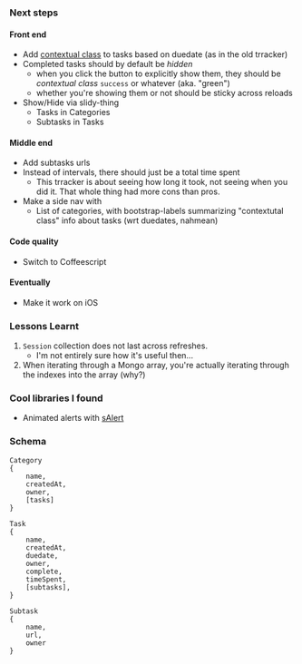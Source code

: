 ### Next steps

#### Front end
* Add [contextual class][cc] to tasks based on duedate (as in the old trracker)
* Completed tasks should by default be *hidden*
    * when you click the button to explicitly show them, they should be
      *contextual class* `success` or whatever (aka. "green")
    * whether you're showing them or not should be sticky across reloads
* Show/Hide via slidy-thing
    * Tasks in Categories
    * Subtasks in Tasks

[cc]: http://getbootstrap.com/components/#list-group-contextual-classes

#### Middle end
* Add subtasks urls
* Instead of intervals, there should just be a total time spent
    * This trracker is about seeing how long it took, not seeing when you did
      it. That whole thing had more cons than pros.
* Make a side nav with
    * List of categories, with bootstrap-labels summarizing "contextutal class"
      info about tasks (wrt duedates, nahmean)

#### Code quality
* Switch to Coffeescript

#### Eventually
* Make it work on iOS

[boot-acct]: https://github.com/erobit/meteor-accounts-ui-bootstrap-dropdown
[dt]: https://github.com/tsega/meteor-bootstrap3-datetimepicker/

### Lessons Learnt

1. `Session` collection does not last across refreshes.
    * I'm not entirely sure how it's useful then...
2. When iterating through a Mongo array, you're actually
   iterating through the indexes into the array (why?)

### Cool libraries I found

* Animated alerts with [sAlert](http://s-alert.meteor.com/)

### Schema

```
Category
{
    name,
    createdAt,
    owner,
    [tasks]
}

Task
{
    name,
    createdAt,
    duedate,
    owner,
    complete,
    timeSpent,
    [subtasks],
}

Subtask
{
    name,
    url,
    owner
}
```
